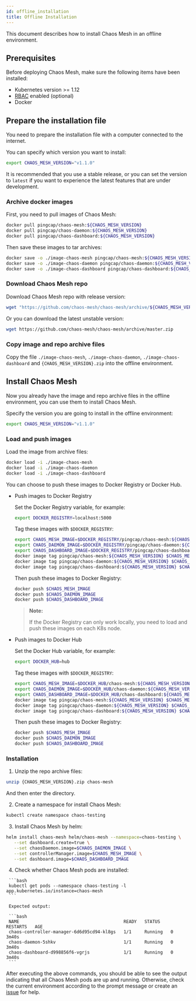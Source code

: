 ```yaml
---
id: offline_installation
title: Offline Installation
---
```


This document describes how to install Chaos Mesh in an offline environment. 

## Prerequisites

Before deploying Chaos Mesh, make sure the following items have been installed:

- Kubernetes version >= 1.12
- [RBAC](https://kubernetes.io/docs/admin/authorization/rbac) enabled (optional)
- Docker

## Prepare the installation file

You need to prepare the installation file with a computer connected to the internet. 

You can specify which version you want to install:

```bash
export CHAOS_MESH_VERSION="v1.1.0"
```

It is recommended that you use a stable release, or you can set the version to `latest` if you want to experience the latest features that are under development. 

### Archive docker images

First, you need to pull images of Chaos Mesh:

```bash
docker pull pingcap/chaos-mesh:${CHAOS_MESH_VERSION}
docker pull pingcap/chaos-daemon:${CHAOS_MESH_VERSION}
docker pull pingcap/chaos-dashboard:${CHAOS_MESH_VERSION}
```

Then save these images to tar archives:

```bash
docker save -o ./image-chaos-mesh pingcap/chaos-mesh:${CHAOS_MESH_VERSION}
docker save -o ./image-chaos-daemon pingcap/chaos-daemon:${CHAOS_MESH_VERSION}
docker save -o ./image-chaos-dashboard pingcap/chaos-dashboard:${CHAOS_MESH_VERSION}
```

### Download Chaos Mesh repo

Download Chaos Mesh repo with release version:

```bash
wget "https://github.com/chaos-mesh/chaos-mesh/archive/${CHAOS_MESH_VERSION}.zip"
```

Or you can download the latest unstable version:

```bash
wget https://github.com/chaos-mesh/chaos-mesh/archive/master.zip
```

### Copy image and repo archive files

Copy the file `./image-chaos-mesh`, `./image-chaos-daemon`, `./image-chaos-dashboard` and `{CHAOS_MESH_VERSION}.zip` into the offline environment.

## Install Chaos Mesh

Now you already have the image and repo archive files in the offline environment, you can use them to install Chaos Mesh.

Specify the version you are going to install in the offline environment:
```bash
export CHAOS_MESH_VERSION="v1.1.0"
```

### Load and push images

Load the image from archive files:

```bash
docker load -i ./image-chaos-mesh
docker load -i ./image-chaos-daemon
docker load -i ./image-chaos-dashboard
```

You can choose to push these images to Docker Registry or Docker Hub.

- Push images to Docker Registry

   Set the Docker Registry variable, for example:

   ```bash
   export DOCKER_REGISTRY=localhost:5000
   ```

   Tag these images with `$DOCKER_REGISTRY`:

   ```bash
   export CHAOS_MESH_IMAGE=$DOCKER_REGISTRY/pingcap/chaos-mesh:${CHAOS_MESH_VERSION}
   export CHAOS_DAEMON_IMAGE=$DOCKER_REGISTRY/pingcap/chaos-daemon:${CHAOS_MESH_VERSION}
   export CHAOS_DASHBOARD_IMAGE=$DOCKER_REGISTRY/pingcap/chaos-dashboard:${CHAOS_MESH_VERSION}
   docker image tag pingcap/chaos-mesh:${CHAOS_MESH_VERSION} $CHAOS_MESH_IMAGE
   docker image tag pingcap/chaos-daemon:${CHAOS_MESH_VERSION} $CHAOS_DAEMON_IMAGE
   docker image tag pingcap/chaos-dashboard:${CHAOS_MESH_VERSION} $CHAOS_DASHBOARD_IMAGE
   ```

   Then push these images to Docker Registry:

   ```bash
   docker push $CHAOS_MESH_IMAGE
   docker push $CHAOS_DAEMON_IMAGE
   docker push $CHAOS_DASHBOARD_IMAGE
   ```

   > **Note:**
   >
   > If the Docker Registry can only work locally, you need to load and push these images on each K8s node.

- Push images to Docker Hub

   Set the Docker Hub variable, for example:

   ```bash
   export DOCKER_HUB=hub
   ```

   Tag these images with `$DOCKER_REGISTRY`:

   ```bash
   export CHAOS_MESH_IMAGE=$DOCKER_HUB/chaos-mesh:${CHAOS_MESH_VERSION}
   export CHAOS_DAEMON_IMAGE=$DOCKER_HUB/chaos-daemon:${CHAOS_MESH_VERSION}
   export CHAOS_DASHBOARD_IMAGE=$DOCKER_HUB/chaos-dashboard:${CHAOS_MESH_VERSION}
   docker image tag pingcap/chaos-mesh:${CHAOS_MESH_VERSION} $CHAOS_MESH_IMAGE
   docker image tag pingcap/chaos-daemon:${CHAOS_MESH_VERSION} $CHAOS_DAEMON_IMAGE
   docker image tag pingcap/chaos-dashboard:${CHAOS_MESH_VERSION} $CHAOS_DASHBOARD_IMAGE
   ```

   Then push these images to Docker Registry:

   ```bash
   docker push $CHAOS_MESH_IMAGE
   docker push $CHAOS_DAEMON_IMAGE
   docker push $CHAOS_DASHBOARD_IMAGE
   ```

### Installation

   1. Unzip the repo archive files:

   ```bash
   unzip {CHAOS_MESH_VERSION}.zip chaos-mesh
   ```

   And then enter the directory.

   2. Create a namespace for install Chaos Mesh:

   ```bash
   kubectl create namespace chaos-testing
   ```

   3. Install Chaos Mesh by helm:

   ```bash
   helm install chaos-mesh helm/chaos-mesh --namespace=chaos-testing \
      --set dashboard.create=true \
      --set chaosDaemon.image=$CHAOS_DAEMON_IMAGE \
      --set controllerManager.image=$CHAOS_MESH_IMAGE \
      --set dashboard.image=$CHAOS_DASHBOARD_IMAGE
   ```

   4. Check whether Chaos Mesh pods are installed:

     ```bash
     kubectl get pods --namespace chaos-testing -l app.kubernetes.io/instance=chaos-mesh
     ```

     Expected output:

     ```bash
     NAME                                        READY   STATUS    RESTARTS   AGE
     chaos-controller-manager-6d6d95cd94-kl8gs   1/1     Running   0          3m40s
     chaos-daemon-5shkv                          1/1     Running   0          3m40s
     chaos-dashboard-d998856f6-vgrjs             1/1     Running   0          3m40s
     ```

After executing the above commands, you should be able to see the output indicating that all Chaos Mesh pods are up and running. Otherwise, check the current environment according to the prompt message or create an [issue](https://github.com/chaos-mesh/chaos-mesh/issues) for help.
